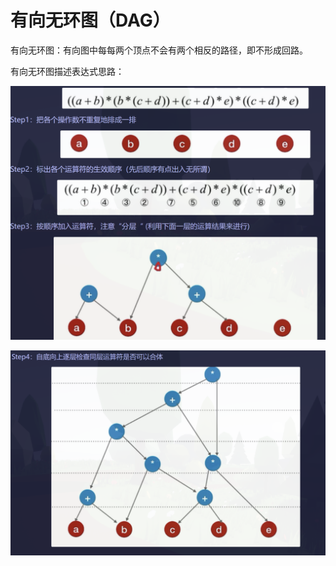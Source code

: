 


# 有向无环图（DAG）

有向无环图：有向图中每每两个顶点不会有两个相反的路径，即不形成回路。

有向无环图描述表达式思路：

![输入图片说明](/imgs/2025-07-08/2FTEIbn4cxj3Yj76.png)

![输入图片说明](/imgs/2025-07-08/PpxfL3WunPKO6avz.png)
<!--stackedit_data:
eyJoaXN0b3J5IjpbLTcwOTgwNjc5MF19
-->